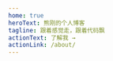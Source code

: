 ```yaml
---
home: true
heroText: 熊刚的个人博客
tagline: 跟着感觉走，跟着代码飘
actionText: 了解我 →
actionLink: /about/
---
```

<homeStyle></homeStyle>
